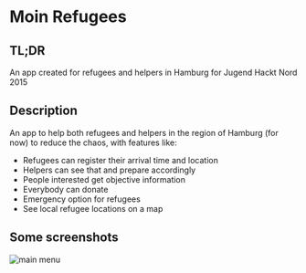 # Moin Refugees
## TL;DR
An app created for refugees and helpers in Hamburg for Jugend Hackt Nord 2015

## Description
An app to help both refugees and helpers in the region of Hamburg (for now) to reduce the chaos, with features like:

- Refugees can register their arrival time and location
- Helpers can see that and prepare accordingly
- People interested get objective information
- Everybody can donate
- Emergency option for refugees
- See local refugee locations on a map

## Some screenshots
![main menu](https://cloud.githubusercontent.com/assets/4094838/10623574/6c7c0afa-7790-11e5-90cb-7303e703b844.png)
